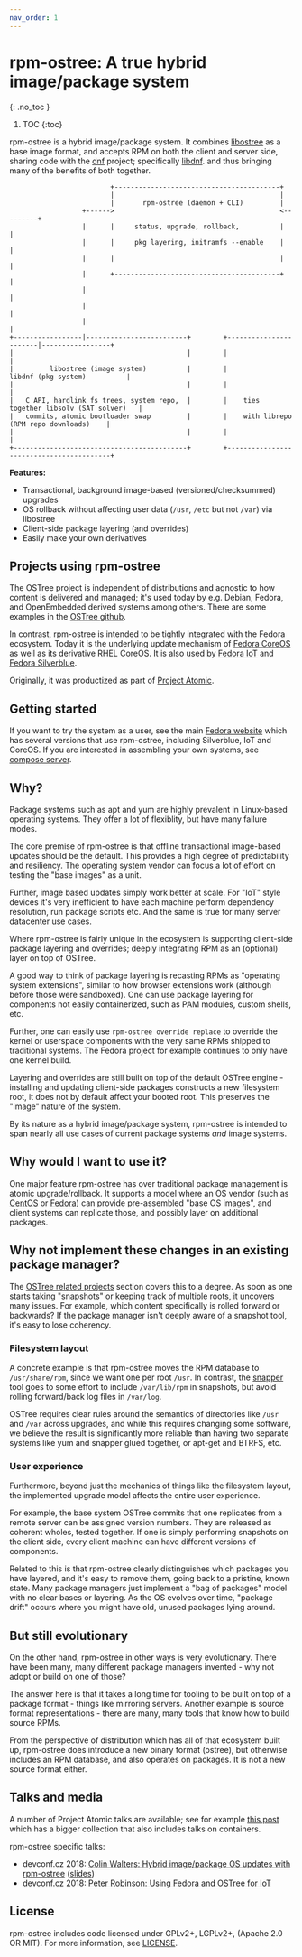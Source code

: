 ```yaml
---
nav_order: 1
---
```


# rpm-ostree: A true hybrid image/package system
{: .no_toc }

1. TOC
{:toc}

rpm-ostree is a hybrid image/package system.  It combines
[libostree](https://ostreedev.github.io/ostree/) as a base image format,
and accepts RPM on both the client and server side, sharing code with the
[dnf](https://en.wikipedia.org/wiki/DNF_(software)) project; specifically
[libdnf](https://github.com/rpm-software-management/libdnf). and thus bringing
many of the benefits of both together.

```
                         +-----------------------------------------+
                         |                                         |
                         |       rpm-ostree (daemon + CLI)         |
                  +------>                                         <---------+
                  |      |     status, upgrade, rollback,          |         |
                  |      |     pkg layering, initramfs --enable    |         |
                  |      |                                         |         |
                  |      +-----------------------------------------+         |
                  |                                                          |
                  |                                                          |
                  |                                                          |
+-----------------|-------------------------+        +-----------------------|-----------------+
|                                           |        |                                         |
|         libostree (image system)          |        |            libdnf (pkg system)          |
|                                           |        |                                         |
|   C API, hardlink fs trees, system repo,  |        |    ties together libsolv (SAT solver)   |
|   commits, atomic bootloader swap         |        |    with librepo (RPM repo downloads)    |
|                                           |        |                                         |
+-------------------------------------------+        +-----------------------------------------+
```

**Features:**

 - Transactional, background image-based (versioned/checksummed) upgrades
 - OS rollback without affecting user data (`/usr`, `/etc` but not `/var`) via libostree
 - Client-side package layering (and overrides)
 - Easily make your own derivatives

## Projects using rpm-ostree

The OSTree project is independent of distributions and agnostic to how content
is delivered and managed; it's used today by e.g. Debian, Fedora, and
OpenEmbedded derived systems among others. There are some examples in the
[OSTree github](https://github.com/ostreedev/ostree).

In contrast, rpm-ostree is intended to be tightly integrated with the Fedora
ecosystem. Today it is the underlying update mechanism of
[Fedora CoreOS](https://getfedora.org/coreos/) as well as its derivative RHEL
CoreOS. It is also used by [Fedora IoT](https://iot.fedoraproject.org/) and
[Fedora Silverblue](https://silverblue.fedoraproject.org/).

Originally, it was productized as part of [Project Atomic](http://www.projectatomic.io/).

## Getting started

If you want to try the system as a user, see the main [Fedora website](https://getfedora.org/)
which has several versions that use rpm-ostree, including Silverblue, IoT and CoreOS.
If you are interested in assembling your own systems, see [compose server](compose-server.md).
## Why?

Package systems such as apt and yum are highly prevalent in Linux-based
operating systems. They offer a lot of flexiblity, but have many failure
modes.

The core premise of rpm-ostree is that offline transactional image-based updates
should be the default.  This provides a high degree of predictability and
resiliency.  The operating system vendor can focus a lot of effort
on testing the "base images" as a unit.

Further, image based updates simply work better at scale.  For "IoT" style devices
it's very inefficient to have each machine perform dependency resolution,
run package scripts etc.  And the same is true for many server datacenter
use cases.

Where rpm-ostree is fairly unique in the ecosystem is
supporting client-side package layering and overrides; deeply integrating RPM
as an (optional) layer on top of OSTree.

A good way to think of package layering is recasting RPMs as "operating system
extensions", similar to how browser extensions work (although before those were
sandboxed). One can use package layering for components not easily
containerized, such as PAM modules, custom shells, etc.

Further, one can easily use `rpm-ostree override replace` to override the
kernel or userspace components with the very same RPMs shipped to traditional
systems. The Fedora project for example continues to only have one kernel
build.

Layering and overrides are still built on top of the default OSTree engine -
installing and updating client-side packages constructs a new filesystem root,
it does not by default affect your booted root. This preserves the "image"
nature of the system.

By its nature as a hybrid image/package system, rpm-ostree is intended
to span nearly all use cases of current package systems *and* image
systems.

## Why would I want to use it?

One major feature rpm-ostree has over traditional package management
is atomic upgrade/rollback.  It supports a model where an OS vendor
(such as [CentOS](https://www.centos.org/) or
[Fedora](https://getfedora.org/)) can provide pre-assembled "base OS
images", and client systems can replicate those, and possibly layer on
additional packages.

## Why not implement these changes in an existing package manager?

The [OSTree related projects](https://coreos.github.io/ostree/related-projects/)
section covers this to a degree.  As soon as one starts taking
"snapshots" or keeping track of multiple roots, it uncovers many
issues.  For example, which content specifically is rolled forward or
backwards?  If the package manager isn't deeply aware of a snapshot
tool, it's easy to lose coherency.

### Filesystem layout

A concrete example is that rpm-ostree moves the RPM database
to `/usr/share/rpm`, since we want one per root `/usr`.  In contrast,
the [snapper](http://snapper.io/) tool goes to some effort to
include `/var/lib/rpm` in snapshots, but
avoid rolling forward/back log files in `/var/log`.

OSTree requires clear rules around the semantics
of directories like `/usr` and `/var` across upgrades, and
while this requires changing some software, we believe the
result is significantly more reliable than having two separate
systems like yum and snapper glued together, or apt-get and BTRFS,
etc.

### User experience

Furthermore, beyond just the mechanics of things like the filesystem
layout, the implemented upgrade model affects the entire user
experience.

For example, the base system OSTree commits that one replicates from a
remote server can be assigned version numbers.  They are
released as coherent wholes, tested together.  If one is simply
performing snapshots on the client side, every client machine
can have different versions of components.

Related to this is that rpm-ostree clearly distinguishes which
packages you have layered, and it's easy to remove them, going back to
a pristine, known state.  Many package managers just implement a "bag
of packages" model with no clear bases or layering.  As the OS evolves
over time, "package drift" occurs where you might have old, unused
packages lying around.

## But still evolutionary

On the other hand, rpm-ostree in other ways is very evolutionary.
There have been many, many different package managers invented -
why not adopt or build on one of those?

The answer here is that it takes a long time for tooling to be built
on top of a package format - things like mirroring servers.  Another
example is source format representations - there are many, many
tools that know how to build source RPMs.

From the perspective of distribution which has all of that ecosystem
built up, rpm-ostree does introduce a new binary format (ostree), but
otherwise includes an RPM database, and also operates on packages.  It
is not a new source format either.

## Talks and media

A number of Project Atomic talks are available; see for
example [this post](https://lists.projectatomic.io/projectatomic-archives/atomic-devel/2018-January/msg00057.html)
which has a bigger collection that also includes talks on containers.

rpm-ostree specific talks:

 * devconf.cz 2018:
   [Colin Walters: Hybrid image/package OS updates with rpm-ostree](https://www.youtube.com/watch?v=4A_xl5dC210)
   ([slides](https://fedorapeople.org/~walters/2018.01-devconf/index.html))
 * devconf.cz 2018:
   [Peter Robinson: Using Fedora and OSTree for IoT](https://www.youtube.com/watch?v=mRqV38qT-wc)

## License

rpm-ostree includes code licensed under GPLv2+, LGPLv2+, (Apache 2.0 OR MIT).
For more information, see [LICENSE](https://github.com/coreos/rpm-ostree/blob/main/LICENSE).
